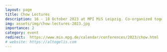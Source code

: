 ```yaml
---
layout: page
title: Chow Lectures
description: 16 - 18 October 2023 at MPI MiS Leipzig. Co-organized together with Christian Haase and Mario Kummer.
img: assets/img/chow-lectures-2023.jpg
importance: 2
category: event
redirect:  https://www.mis.mpg.de/calendar/conferences/2023/chow.html
# website: https://altogelis.com
---
```


